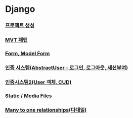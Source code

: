 # Django

### [프로젝트 생성](%ED%94%84%EB%A1%9C%EC%A0%9D%ED%8A%B8%EC%83%9D%EC%84%B1.md)

### [MVT 패턴](design_pattern.md)

### [Form, Model Form](Form%2C%20Model%20Form%20f0184445f7ed49b2a99b320d3003ffeb.md)

### [인증 시스템(AbstractUser - 로그인, 로그아웃, 세션부여)](authentication.md)

### [인증시스템2(User 객체, CUD)](authentication2.md)

### [Static / Media Files](Static_Media_Files.md)

### [Many to one relationships(다대일)](Many_to_one_relationships.md)
